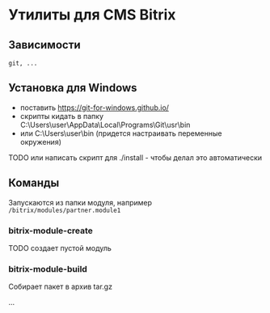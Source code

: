 
# Утилиты для CMS Bitrix

## Зависимости

    git, ...

## Установка для Windows

- поставить https://git-for-windows.github.io/
- скрипты кидать в папку C:\Users\user\AppData\Local\Programs\Git\usr\bin
- или C:\Users\user\bin (придется настраивать переменные окружения)

TODO или написать скрипт для ./install - чтобы делал это автоматически

## Команды

Запускаются из папки модуля, например `/bitrix/modules/partner.module1`

### bitrix-module-create

TODO создает пустой модуль

### bitrix-module-build

Собирает пакет в архив tar.gz

...
